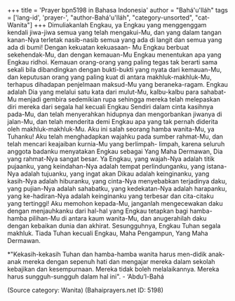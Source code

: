 +++
title = 'Prayer bpn5198 in Bahasa Indonesia'
author = "Bahá'u'lláh"
tags = ['lang-id', 'prayer-', "author-Bahá'u'lláh", "category-unsorted", "cat-Wanita"]
+++
Dimuliakanlah Engkau, ya Engkau yang menggenggam kendali jiwa-jiwa semua yang telah mengakui-Mu, dan yang dalam tangan kanan-Nya terletak nasib-nasib semua yang ada di langit dan semua yang ada di bumi! Dengan kekuatan kekuasaan- Mu Engkau berbuat sekehendak-Mu, dan dengan kemauan-Mu Engkau menentukan apa yang Engkau ridhoi. Kemauan orang-orang yang paling tegas tak berarti sama sekali bila dibandingkan dengan bukti-bukti yang nyata dari kemauan-Mu, dan keputusan orang yang paling kuat di antara makhluk-makhluk-Mu, terhapus dihadapan penjelmaan maksud-Mu yang beraneka-ragam.
Engkau adalah Dia yang melalui satu kata dari mulut-Mu, kalbu-kalbu para sahabat-Mu menjadi gembira sedemikian rupa sehingga mereka telah melepaskan diri mereka dari segala hal kecuali Engkau Sendiri dalam cinta kasihnya pada-Mu, dan telah menyerahkan hidupnya dan mengorbankan jiwanya di jalan-Mu, dan telah menderita demi Engkau apa yang tak pernah diderita oleh makhluk-makhluk-Mu. Aku ini salah seorang hamba wanita-Mu, ya Tuhanku! Aku telah menghadapkan wajahku pada sumber rahmat-Mu, dan telah mencari keajaiban kurnia-Mu yang berlimpah- limpah, karena seluruh anggota badanku menyatakan Engkau sebagai Yang Maha Dermawan, Dia yang rahmat-Nya sangat besar.
Ya Engkau, yang wajah-Nya adalah titik pujaanku, yang keindahan-Nya adalah tempat perlindunganku, yang istana-Nya adalah tujuanku, yang ingat akan Dikau adalah keinginanku, yang kasih-Nya adalah hiburanku, yang cinta-Nya menyebabkan terjadinya daku, yang pujian-Nya adalah sahabatku, yang kedekatan-Nya adalah harapanku, yang ke-hadiran-Nya adalah keinginanku yang terbesar dan cita-citaku yang tertinggi! Aku memohon kepada-Mu, janganlah mengecewakan daku dengan menjauhkanku dari hal-hal yang Engkau tetapkan bagi hamba-hamba pilihan-Mu di antara kaum wanita-Mu, dan anugerahilah daku dengan kebaikan dunia dan akhirat. Sesungguhnya, Engkau Tuhan segala makhluk. Tiada Tuhan kecuali Engkau, Maha Pengampun, Yang Maha Dermawan.

*"Kekasih-kekasih Tuhan dan hamba-hamba wanita harus men-didik anak-anak mereka dengan sepenuh hati dan mengajar mereka dalam sekolah kebajikan dan kesempurnaan. Mereka tidak boleh melalaikannya. Mereka harus sungguh-sungguh dalam hal ini". - ‘Abdu’l-Bahá

(Source category: Wanita)
(Bahaiprayers.net ID: 5198)
